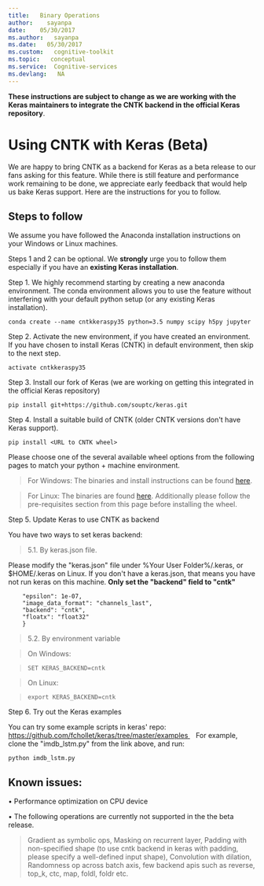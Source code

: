 ```yaml
---
title:   Binary Operations
author:    sayanpa
date:    05/30/2017
ms.author:   sayanpa
ms.date:   05/30/2017
ms.custom:   cognitive-toolkit
ms.topic:   conceptual
ms.service:  Cognitive-services
ms.devlang:   NA
---
```


**These instructions are subject to change as we are working with the Keras maintainers to integrate the CNTK backend in the official Keras repository**.

# Using CNTK with Keras (Beta)

We are happy to bring CNTK as a backend for Keras as a beta release to our fans asking for this feature. While there is still feature and performance work remaining to be done, we appreciate early feedback that would help us bake Keras support. Here are the instructions for you to follow.

## Steps to follow

We assume you have followed the Anaconda installation instructions on your Windows or Linux machines.

Steps 1 and 2 can be optional. We **strongly** urge you to follow them especially if you have an **existing Keras installation**. 

Step 1. We highly recommend starting by creating a new anaconda environment. The conda environment allows you to use the feature without interfering with your default python setup (or any existing Keras installation).  

```conda create --name cntkkeraspy35 python=3.5 numpy scipy h5py jupyter```

Step 2. Activate the new environment, if you have created an environment. If you have chosen to install Keras (CNTK) in default environment, then skip to the next step. 

```activate cntkkeraspy35```

Step 3. Install our fork of Keras (we are working on getting this integrated in the official Keras repository)

```pip install git+https://github.com/souptc/keras.git```

Step 4. Install a suitable build of CNTK (older CNTK versions don't have Keras support).

```pip install <URL to CNTK wheel>```

Please choose one of the several available wheel options from the following pages to match your python + machine environment.

> For Windows: The binaries and install instructions can be found [here](./Setup-Windows-Python.md).

> For Linux: The binaries are found [here](./Setup-Linux-Python.md). Additionally please follow the pre-requisites section from this page before installing the wheel. 

Step 5. Update Keras to use CNTK as backend

You have two ways to set keras backend:

> 5.1. By keras.json file.

Please modify the "keras.json" file under %Your User Folder%/.keras, or $HOME/.keras on Linux. If you don't have a keras.json, that means you have not run keras on this machine. **Only set the "backend" field to "cntk"**

``` { 
    "epsilon": 1e-07, 
    "image_data_format": "channels_last", 
    "backend": "cntk", 
    "floatx": "float32" 
    } 
```	

> 5.2. By environment variable

> On Windows:

> ```SET KERAS_BACKEND=cntk```

> On Linux:

> ```export KERAS_BACKEND=cntk```

Step 6. Try out the Keras examples

You can try some example scripts in keras' repo: 
https://github.com/fchollet/keras/tree/master/examples 
 
For example, clone the "imdb_lstm.py" from the link above, and run: 

```python imdb_lstm.py ```

## Known issues:

•	Performance optimization on CPU device 

•	The following operations are currently not supported in the the beta release.

> Gradient as symbolic ops, Masking on recurrent layer, Padding with non-specified shape (to use cntk backend in keras with padding, please specify a well-defined input shape), Convolution with dilation, Randomness op across batch axis, few backend apis such as reverse, top_k, ctc, map, foldl, foldr etc.
